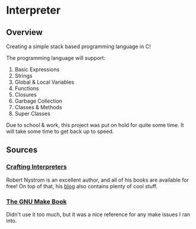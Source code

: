 # Interpreter

## Overview

Creating a simple stack based programming language in C!

The programming language will support: 
1. Basic Expressions 
2. Strings
3. Global & Local Variables
4. Functions
5. Closures
6. Garbage Collection
7. Classes & Methods
8. Super Classes



Due to school & work, this project was put on hold for quite some time. It will take some time to
get back up to speed.


## Sources

### [Crafting Interpreters](https://craftinginterpreters.com/)
Robert Nystrom is an excellent author, and all of his books are available for free! On top of that,
his [blog](http://journal.stuffwithstuff.com/) also contains plenty of cool stuff.

### [The GNU Make Book](https://nostarch.com/gnumake)
Didn't use it too much, but it was a nice reference for any make issues I ran into.



